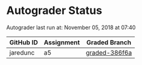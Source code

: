 # Autograder Status
Autograder last run at: November 05, 2018 at 07:40

| GitHub ID | Assignment | Graded Branch |
|-----------|------------|---------------|
| jaredunc | a5 | [graded-386f6a](https://github.com/Fall2018COMP401-001/a5-jaredunc/tree/graded-386f6a) | 
